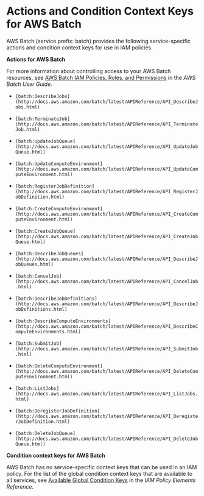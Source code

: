 # Actions and Condition Context Keys for AWS Batch<a name="list_batch"></a>

AWS Batch \(service prefix: batch\) provides the following service\-specific actions and condition context keys for use in IAM policies\.

**Actions for AWS Batch**

For more information about controlling access to your AWS Batch resources, see [AWS Batch IAM Policies, Roles, and Permissions](http://docs.aws.amazon.com/batch/latest/userguide/IAM_policies.html) in the *AWS Batch User Guide*\.

+ `[batch:DescribeJobs](http://docs.aws.amazon.com/batch/latest/APIReference/API_DescribeJobs.html)`

+ `[batch:TerminateJob](http://docs.aws.amazon.com/batch/latest/APIReference/API_TerminateJob.html)`

+ `[batch:UpdateJobQueue](http://docs.aws.amazon.com/batch/latest/APIReference/API_UpdateJobQueue.html)`

+ `[batch:UpdateComputeEnvironment](http://docs.aws.amazon.com/batch/latest/APIReference/API_UpdateComputeEnvironment.html)`

+ `[batch:RegisterJobDefinition](http://docs.aws.amazon.com/batch/latest/APIReference/API_RegisterJobDefinition.html)`

+ `[batch:CreateComputeEnvironment](http://docs.aws.amazon.com/batch/latest/APIReference/API_CreateComputeEnvironment.html)`

+ `[batch:CreateJobQueue](http://docs.aws.amazon.com/batch/latest/APIReference/API_CreateJobQueue.html)`

+ `[batch:DescribeJobQueues](http://docs.aws.amazon.com/batch/latest/APIReference/API_DescribeJobQueues.html)`

+ `[batch:CancelJob](http://docs.aws.amazon.com/batch/latest/APIReference/API_CancelJob.html)`

+ `[batch:DescribeJobDefinitions](http://docs.aws.amazon.com/batch/latest/APIReference/API_DescribeJobDefinitions.html)`

+ `[batch:DescribeComputeEnvironments](http://docs.aws.amazon.com/batch/latest/APIReference/API_DescribeComputeEnvironments.html)`

+ `[batch:SubmitJob](http://docs.aws.amazon.com/batch/latest/APIReference/API_SubmitJob.html)`

+ `[batch:DeleteComputeEnvironment](http://docs.aws.amazon.com/batch/latest/APIReference/API_DeleteComputeEnvironment.html)`

+ `[batch:ListJobs](http://docs.aws.amazon.com/batch/latest/APIReference/API_ListJobs.html)`

+ `[batch:DeregisterJobDefinition](http://docs.aws.amazon.com/batch/latest/APIReference/API_DeregisterJobDefinition.html)`

+ `[batch:DeleteJobQueue](http://docs.aws.amazon.com/batch/latest/APIReference/API_DeleteJobQueue.html)`

**Condition context keys for AWS Batch**

AWS Batch has no service\-specific context keys that can be used in an IAM policy\. For the list of the global condition context keys that are available to all services, see [Available Global Condition Keys](reference_policies_condition-keys.md#AvailableKeys) in the *IAM Policy Elements Reference*\.